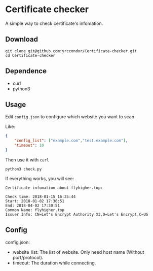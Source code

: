# Certificate checker
A simple way to check certificate's infomation.

## Download
```
git clone git@github.com:yrccondor/Certificate-checker.git
cd Certificate-checker
```
## Dependence
- curl
- python3

## Usage
Edit <code>config.json</code> to configure which website you want to scan.

Like:
```json
{
    "config_list": ["example.com","test.example.com"],
    "timeout": 10
}
```

Then use it with <code>curl</code>
```
python3 check.py
```
If everything works, you will see:
```
Certificate infomation about flyhigher.top:

Check time: 2018-01-15 16:35:44
Start: 2018-01-02 17:30:51
End: 2018-04-02 17:30:51
Common Name: flyhigher.top
Issuer Info: CN=Let's Encrypt Authority X3,O=Let's Encrypt,C=US
```

## Config

config.json:
- website_list: The list of website. Only need host name (Without port/protocol).
- timeout: The duration while connecting.